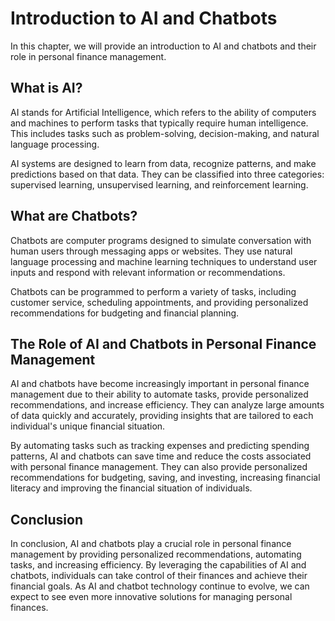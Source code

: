 Introduction to AI and Chatbots
===========================================================================================

In this chapter, we will provide an introduction to AI and chatbots and their role in personal finance management.

What is AI?
-----------

AI stands for Artificial Intelligence, which refers to the ability of computers and machines to perform tasks that typically require human intelligence. This includes tasks such as problem-solving, decision-making, and natural language processing.

AI systems are designed to learn from data, recognize patterns, and make predictions based on that data. They can be classified into three categories: supervised learning, unsupervised learning, and reinforcement learning.

What are Chatbots?
------------------

Chatbots are computer programs designed to simulate conversation with human users through messaging apps or websites. They use natural language processing and machine learning techniques to understand user inputs and respond with relevant information or recommendations.

Chatbots can be programmed to perform a variety of tasks, including customer service, scheduling appointments, and providing personalized recommendations for budgeting and financial planning.

The Role of AI and Chatbots in Personal Finance Management
----------------------------------------------------------

AI and chatbots have become increasingly important in personal finance management due to their ability to automate tasks, provide personalized recommendations, and increase efficiency. They can analyze large amounts of data quickly and accurately, providing insights that are tailored to each individual's unique financial situation.

By automating tasks such as tracking expenses and predicting spending patterns, AI and chatbots can save time and reduce the costs associated with personal finance management. They can also provide personalized recommendations for budgeting, saving, and investing, increasing financial literacy and improving the financial situation of individuals.

Conclusion
----------

In conclusion, AI and chatbots play a crucial role in personal finance management by providing personalized recommendations, automating tasks, and increasing efficiency. By leveraging the capabilities of AI and chatbots, individuals can take control of their finances and achieve their financial goals. As AI and chatbot technology continue to evolve, we can expect to see even more innovative solutions for managing personal finances.
